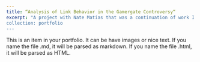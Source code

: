 ```yaml
---
title: “Analysis of Link Behavior in the Gamergate Controversy“
excerpt: "A project with Nate Matias that was a continuation of work I did during my summer 2015 internship at the Berkman Center.<br/>The blog post <a href ‘https://mediacloud.org/news/2017/7/19/bridges-or-hate-links-the-meaning-of-common-links-in-media-conflict'>here.</a>”
collection: portfolio
---
```


This is an item in your portfolio. It can be have images or nice text. If you name the file .md, it will be parsed as markdown. If you name the file .html, it will be parsed as HTML. 
